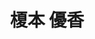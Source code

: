 ---
# Display name
title: 榎本 優香

# Username (this should match the folder name)
authors:
  - yuka-enomoto

# Is this the primary user of the site?
superuser: false

# Role/position
role: 2023年卒業生（学士）

# Organizations/Affiliations
organizations:
  - name: 静岡大学
    url: ''

# Short bio
bio: ''

interests: []

# education:
#   courses: []

# Social/Academic Networking
social: []

# Email for Gravatar
email: ''

# Highlight?
highlight_name: false

# User groups
user_groups:
  - 卒業生
--- 